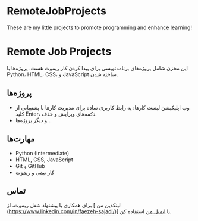 # RemoteJobProjects

These are my little projects to promote programming and enhance learning!

# Remote Job Projects

این مخزن شامل پروژه‌های برنامه‌نویسی برای پیدا کردن کار ریموت هست. پروژه‌ها با Python، HTML، CSS، و JavaScript ساخته شدن.

## پروژه‌ها

- وب اپلیکیشن لیست کارها: یه رابط کاربری ساده برای مدیریت کارها با پشتیبانی از کلید Enter، دکمه‌های ویرایش و حذف.
- و دیگر پروژه‌ها...

## مهارت‌ها

- Python (Intermediate)
- HTML, CSS, JavaScript
- Git و GitHub
- کار تیمی و ریموت

## تماس

برای همکاری یا پیشنهاد شغل ریموت، از [ لینکدین من (https://www.linkedin.com/in/faezeh-sajadi/)] یا [ایمیل من](a2r,sahar@gmail.com) استفاده کن.
